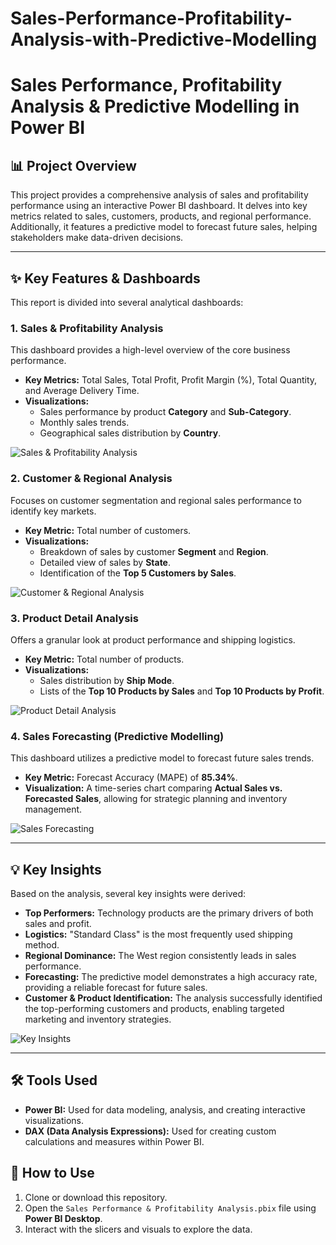 # Sales-Performance-Profitability-Analysis-with-Predictive-Modelling
# Sales Performance, Profitability Analysis & Predictive Modelling in Power BI

## 📊 Project Overview

This project provides a comprehensive analysis of sales and profitability performance using an interactive Power BI dashboard. It delves into key metrics related to sales, customers, products, and regional performance. Additionally, it features a predictive model to forecast future sales, helping stakeholders make data-driven decisions.

---

## ✨ Key Features & Dashboards

This report is divided into several analytical dashboards:

### 1. Sales & Profitability Analysis
This dashboard provides a high-level overview of the core business performance.
* **Key Metrics:** Total Sales, Total Profit, Profit Margin (%), Total Quantity, and Average Delivery Time.
* **Visualizations:**
    * Sales performance by product **Category** and **Sub-Category**.
    * Monthly sales trends.
    * Geographical sales distribution by **Country**.

![Sales & Profitability Analysis](http://googleusercontent.com/file_content/0)

### 2. Customer & Regional Analysis
Focuses on customer segmentation and regional sales performance to identify key markets.
* **Key Metric:** Total number of customers.
* **Visualizations:**
    * Breakdown of sales by customer **Segment** and **Region**.
    * Detailed view of sales by **State**.
    * Identification of the **Top 5 Customers by Sales**.

![Customer & Regional Analysis](http://googleusercontent.com/file_content/1)

### 3. Product Detail Analysis
Offers a granular look at product performance and shipping logistics.
* **Key Metric:** Total number of products.
* **Visualizations:**
    * Sales distribution by **Ship Mode**.
    * Lists of the **Top 10 Products by Sales** and **Top 10 Products by Profit**.

![Product Detail Analysis](http://googleusercontent.com/file_content/2)

### 4. Sales Forecasting (Predictive Modelling)
This dashboard utilizes a predictive model to forecast future sales trends.
* **Key Metric:** Forecast Accuracy (MAPE) of **85.34%**.
* **Visualization:** A time-series chart comparing **Actual Sales vs. Forecasted Sales**, allowing for strategic planning and inventory management.

![Sales Forecasting](http://googleusercontent.com/file_content/3)

---

## 💡 Key Insights

Based on the analysis, several key insights were derived:
* **Top Performers:** Technology products are the primary drivers of both sales and profit.
* **Logistics:** "Standard Class" is the most frequently used shipping method.
* **Regional Dominance:** The West region consistently leads in sales performance.
* **Forecasting:** The predictive model demonstrates a high accuracy rate, providing a reliable forecast for future sales.
* **Customer & Product Identification:** The analysis successfully identified the top-performing customers and products, enabling targeted marketing and inventory strategies.

![Key Insights](http://googleusercontent.com/file_content/4)

---

## 🛠️ Tools Used

* **Power BI:** Used for data modeling, analysis, and creating interactive visualizations.
* **DAX (Data Analysis Expressions):** Used for creating custom calculations and measures within Power BI.

## 🚀 How to Use

1.  Clone or download this repository.
2.  Open the `Sales Performance & Profitability Analysis.pbix` file using **Power BI Desktop**.
3.  Interact with the slicers and visuals to explore the data.
